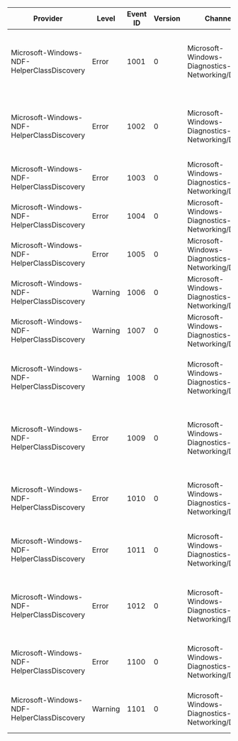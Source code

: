 Provider                                    |  Level    |  Event ID  |  Version  |  Channel                                         |  Task               |  Opcode  |  Keyword  |  Message
--------------------------------------------|-----------|------------|-----------|--------------------------------------------------|---------------------|----------|-----------|---------------------------------------------------------------------------------------------------------------
Microsoft-Windows-NDF-HelperClassDiscovery  |  Error    |  1001      |  0        |  Microsoft-Windows-Diagnostics-Networking/Debug  |  Load Helper Class  |          |           |  The component name '{ComponentName}' for the first-party helper class '{HelperClassName}' is a duplicate
Microsoft-Windows-NDF-HelperClassDiscovery  |  Error    |  1002      |  0        |  Microsoft-Windows-Diagnostics-Networking/Debug  |  Load Helper Class  |          |           |  The component name '{ComponentName}' for the extension helper class '{HelperClassName}' is a duplicate
Microsoft-Windows-NDF-HelperClassDiscovery  |  Error    |  1003      |  0        |  Microsoft-Windows-Diagnostics-Networking/Debug  |  Load Helper Class  |          |           |  '{HelperClassName}' is a duplicate third-party helper class
Microsoft-Windows-NDF-HelperClassDiscovery  |  Error    |  1004      |  0        |  Microsoft-Windows-Diagnostics-Networking/Debug  |  Load Helper Class  |          |           |  '{HelperClassName}' is a duplicate first-party extension helper class
Microsoft-Windows-NDF-HelperClassDiscovery  |  Error    |  1005      |  0        |  Microsoft-Windows-Diagnostics-Networking/Debug  |  Load Helper Class  |          |           |  '{HelperClassName}' is a duplicate first-party helper class
Microsoft-Windows-NDF-HelperClassDiscovery  |  Warning  |  1006      |  0        |  Microsoft-Windows-Diagnostics-Networking/Debug  |  Load Helper Class  |          |           |  The duplicate '{HelperClassName}' extension helper class was replaced
Microsoft-Windows-NDF-HelperClassDiscovery  |  Warning  |  1007      |  0        |  Microsoft-Windows-Diagnostics-Networking/Debug  |  Load Helper Class  |          |           |  The duplicate '{HelperClassName}' helper class was replaced
Microsoft-Windows-NDF-HelperClassDiscovery  |  Warning  |  1008      |  0        |  Microsoft-Windows-Diagnostics-Networking/Debug  |  Load Helper Class  |          |           |  Helper class '{HelperClassName}' with the duplicate component name '{ComponentName}' was replaced
Microsoft-Windows-NDF-HelperClassDiscovery  |  Error    |  1009      |  0        |  Microsoft-Windows-Diagnostics-Networking/Debug  |  Load Helper Class  |          |           |  Encountered error '{ErrorCode}' loading helper class with component name '{Name}' (location={Location})
Microsoft-Windows-NDF-HelperClassDiscovery  |  Error    |  1010      |  0        |  Microsoft-Windows-Diagnostics-Networking/Debug  |  Load Helper Class  |          |           |  Encountered error '{ErrorCode}' loading extension helper class '{Name}' (location={Location})
Microsoft-Windows-NDF-HelperClassDiscovery  |  Error    |  1011      |  0        |  Microsoft-Windows-Diagnostics-Networking/Debug  |  Load Helper Class  |          |           |  Encountered error '{ErrorCode}' loading helper class '{Name}' (location={Location})
Microsoft-Windows-NDF-HelperClassDiscovery  |  Error    |  1012      |  0        |  Microsoft-Windows-Diagnostics-Networking/Debug  |  Load Helper Class  |          |           |  Encountered error '{ErrorCode}' loading third-party non-extension helper class '{Name}' (location={Location})
Microsoft-Windows-NDF-HelperClassDiscovery  |  Error    |  1100      |  0        |  Microsoft-Windows-Diagnostics-Networking/Debug  |  Registry           |          |           |  Failed to load '{Name}' value '{KeyOrValue}' (error={ErrorCode} location={Location})
Microsoft-Windows-NDF-HelperClassDiscovery  |  Warning  |  1101      |  0        |  Microsoft-Windows-Diagnostics-Networking/Debug  |  Registry           |          |           |  Warning: Could not load '{Name}' value '{KeyOrValue}' (error={ErrorCode} location={Location})
